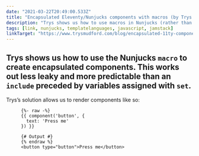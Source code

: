 ```yaml
---
date: "2021-03-22T20:49:00.533Z"
title: "Encapsulated Eleventy/Nunjucks components with macros (by Trys Mudford)"
description: "Trys shows us how to use macros in Nunjucks (rather than set followed by include) to create encapsulated components."
tags: [link, nunjucks, templatelanguages, javascript, jamstack]
linkTarget: "https://www.trysmudford.com/blog/encapsulated-11ty-components/"
---
```

Trys shows us how to use the Nunjucks `macro` to create encapsulated components. This works out less leaky and more predictable than an `include` preceded by variables assigned with `set`.
---

Trys’s solution allows us to render components like so:

<figure>

``` twig
{%- raw -%}
{{ component('button', {
  text: 'Press me'
}) }}

{# Output #}
{% endraw %}
<button type="button">Press me</button>
```

</figure>

